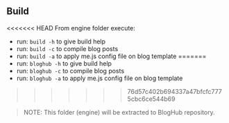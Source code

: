 ## Build

<<<<<<< HEAD
From engine folder execute:

* run: ```build -h``` to give build help
* run: ```build -c``` to compile blog posts
* run: ```build -a``` to apply me.js config file on blog template
=======
* run: ```bloghub -h``` to give build help
* run: ```bloghub -c``` to compile blog posts
* run: ```bloghub -a``` to apply me.js config file on blog template
>>>>>>> 76d57c402b694337a47bfcfc7775cbc6ce544b69

> NOTE: This folder (engine) will be extracted to BlogHub repository.